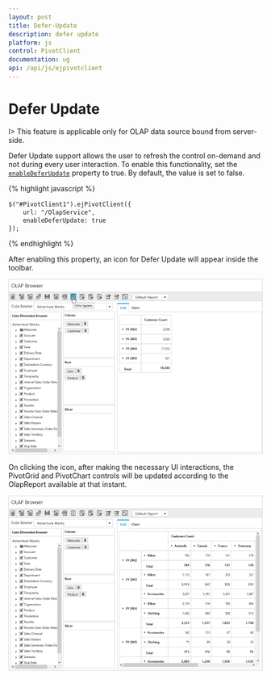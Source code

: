 ```yaml
---
layout: post
title: Defer-Update
description: defer update
platform: js
control: PivotClient
documentation: ug
api: /api/js/ejpivotclient
---
```


# Defer Update

I> This feature is applicable only for OLAP data source bound from server-side.

Defer Update support allows the user to refresh the control on-demand and not during every user interaction. To enable this functionality, set the [`enableDeferUpdate`](/api/js/ejpivotclient#members:enabledeferupdate) property to true. By default, the value is set to false.

{% highlight javascript %}

    $("#PivotClient1").ejPivotClient({
        url: "/OlapService",    
        enableDeferUpdate: true
    });

{% endhighlight %}

After enabling this property, an icon for Defer Update will appear inside the toolbar.

![](Defer-Update_images/Before-defer-update.png)

On clicking the icon, after making the necessary UI interactions, the PivotGrid and PivotChart controls will be updated according to the OlapReport available at that instant.

![](Defer-Update_images/after-defer-update.png)

